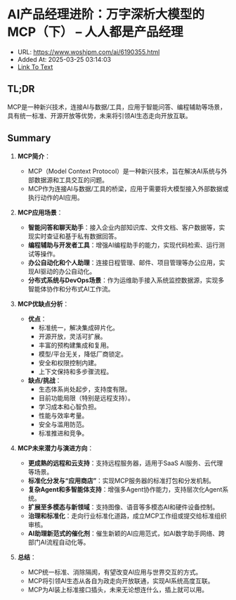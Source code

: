 # AI产品经理进阶：万字深析大模型的MCP（下） – 人人都是产品经理
- URL: https://www.woshipm.com/ai/6190355.html
- Added At: 2025-03-25 03:14:03
- [Link To Text](2025-03-25-ai产品经理进阶：万字深析大模型的mcp（下）-–-人人都是产品经理_raw.md)

## TL;DR
MCP是一种新兴技术，连接AI与数据/工具，应用于智能问答、编程辅助等场景，具有统一标准、开源开放等优势，未来将引领AI生态走向开放互联。

## Summary
1. **MCP简介**：
   - MCP（Model Context Protocol）是一种新兴技术，旨在解决AI系统与外部数据源和工具交互的问题。
   - MCP作为连接AI与数据/工具的桥梁，应用于需要将大模型接入外部数据或执行动作的AI应用。

2. **MCP应用场景**：
   - **智能问答和聊天助手**：接入企业内部知识库、文件文档、客户数据等，实现实时查证和基于私有数据回答。
   - **编程辅助与开发者工具**：增强AI编程助手的能力，实现代码检索、运行测试等操作。
   - **办公自动化和个人助理**：连接日程管理、邮件、项目管理等办公应用，实现AI驱动的办公自动化。
   - **分布式系统与DevOps场景**：作为运维助手接入系统监控数据源，实现多智能体协作和分布式AI工作流。

3. **MCP优缺点分析**：
   - **优点**：
     - 标准统一，解决集成碎片化。
     - 开源开放，灵活可扩展。
     - 丰富的预构建集成和复用。
     - 模型/平台无关，降低厂商锁定。
     - 安全和权限控制内建。
     - 上下文保持和多步骤流程。
   - **缺点/挑战**：
     - 生态体系尚处起步，支持度有限。
     - 目前功能局限（特别是远程支持）。
     - 学习成本和心智负担。
     - 性能与效率考量。
     - 安全与滥用防范。
     - 标准推进和竞争。

4. **MCP未来潜力与演进方向**：
   - **更成熟的远程和云支持**：支持远程服务器，适用于SaaS AI服务、云代理等场景。
   - **标准化分发与“应用商店”**：实现MCP服务器的标准打包和分发机制。
   - **复杂Agent和多智能体支持**：增强多Agent协作能力，支持层次化Agent系统。
   - **扩展至多模态与新领域**：支持图像、语音等多模态AI和硬件设备控制。
   - **治理和标准化**：走向行业标准化道路，成立MCP工作组或提交给标准组织审核。
   - **AI助理新范式的催化剂**：催生新颖的AI应用范式，如AI数字助手网络、跨部门AI流程自动化等。

5. **总结**：
   - MCP统一标准、消除隔阂，有望改变AI应用与世界交互的方式。
   - MCP将引领AI生态从各自为政走向开放联通，实现AI系统高度互联。
   - MCP为AI装上标准接口插头，未来无论想连什么，插上就可以用。
